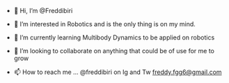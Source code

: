 - 👋 Hi, I’m @Freddibiri
        
- 👀 I’m interested in Robotics and is the only thing is on my mind.
- 🌱 I’m currently learning Multibody Dynamics to be applied on robotics
- 💞️ I’m looking to collaborate on anything that could be of use for me to grow
- 📫 How to reach me ...
@freddibiri on Ig and Tw
freddy.fgg6@gmail.com

